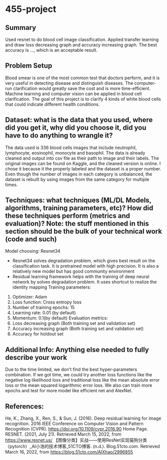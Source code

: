 # 455-project
## Summary
Used resnet to do blood cell image classification. Applied transfer learning and draw loss decreasing graph and accuracy increasing graph. The best accuracy is …, which is an acceptable result. 

## Problem Setup
Blood smear is one of the most common test that doctors perform, and it is very useful in detecting disease and distinguish diseases. The computer-run clarification would greatly save the cost and is more time-efficient. Machine learning and computer vision can be applied in blood cell clarification. 
The goal of this project is to clarify 4 kinds of white blood cells that could indicate different health conditions. 

## Dataset: what is the data that you used, where did you get it, why did you choose it, did you have to do anything to wrangle it?
The data used is 336 blood cells images that include neutrophil, lymphocyte, eosinophil, monocyte and basophil. The data is already cleaned and output into csv file as their path to image and their labels. The original images can be found on Kaggle, and the cleaned version is online. I chose it because it the properly labeled and the dataset is a proper number. Even though the number of images in each category is unbalanced, the dataset is rebuilt by using images from the same category for multiple times. 

## Techniques: what techniques (ML/DL Models, algorithms, training parameters, etc)? How did these techniques perform (metrics and evaluation)? Note: the stuff mentioned in this section should be the bulk of your technical work (code and such)
Model choosing: Resnet34
-	Resnet34 solves degradation problem, which gives best result on the classification task. It is pretrained model with high precision. It is also a relatively new model but has good community environment
-	Residual learning framework helps with the training of deep neural network by solves degradation problem. It uses shortcut to realize the identity mapping
Training parameters:
1.	Optimizer: Adam
2.	Loss function: Cross entropy loss
3.	Number of training epochs: 15
4.	Learning rate: 0.01 (by default)
5.	Momentum: 0.1(by default)
Evaluation metrics:
1.	Loss decreasing graph (Both training set and validation set)
2.	Accuracy increasing graph (Both training set and validation set)
3.	Accuracy for holdout set
## Additional Info: Anything else needed to fully describe your work
Due to the time limited, we don’t find the best hyper-parameters combination. If we got time, we could try another loss functions like the negative log likelihood loss and traditional loss like the mean absolute error loss or the mean squared logarithmic error loss. We also can train more epochs and test for more model like efficient net and AlexNet.
## References: 
He, K., Zhang, X., Ren, S., & Sun, J. (2016). Deep residual learning for image recognition. 2016 IEEE Conference on Computer Vision and Pattern Recognition (CVPR). https://doi.org/10.1109/cvpr.2016.90 
Home Page. RESNET. (2021, July 21). Retrieved March 15, 2022, from https://www.resnet.us/ 
【图像分类】实战——使用ResNet实现猫狗分类（pytorch）_AI小浩的技术博客_51CTO博客. (n.d.). Blog.51cto.com. Retrieved March 16, 2022, from https://blog.51cto.com/AIXhao/2996855

